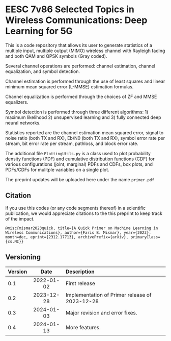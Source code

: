 # EESC 7v86 Selected Topics in Wireless Communications: Deep Learning for 5G

This is a code repository that allows its user to generate statistics of a multiple input, multiple output (MIMO) wireless channel with Rayleigh fading and both QAM and QPSK symbols (Gray coded).

Several channel operations are performed: channel estimation, channel equalization, and symbol detection.

Channel estimation is performed through the use of least squares and linear minimum mean squared error (L-MMSE) estimation formulas.

Channel equalization is performed through the choices of ZF and MMSE equalizers.

Symbol detection is performed through three different algorithms: 1) maximum likelihood 2) unsupervised learning and 3) fully connected deep neural networks.

Statistics reported are the channel estimation mean squared error, signal to noise ratio (both TX and RX), Eb/N0 (both TX and RX), symbol error rate per stream, bit error rate per stream, pathloss, and block error rate.

The additional file `PlottingUtils.py` is a class used to plot probability density functions (PDF) and cumulative distribution functions (CDF) for various configurations (joint, marginal) PDFs and CDFs, box plots, and PDFs/CDFs for mulitple variables on a single plot.

The preprint updates will be uploaded here under the name `primer.pdf`

## Citation

If you use this codes (or any code segments thereof) in a scientific publication, we would appreciate citations to the this preprint to keep track of the impact.

`@misc{mismar2023quick, title={A Quick Primer on Machine Learning in Wireless Communications}, author={Faris B. Mismar}, year={2023}, month=dec, eprint={2312.17713}, archivePrefix={arXiv}, primaryClass={cs.NI}}`

## Versioning

| Version        | Date           | Description  |
| ------------- |:-------------:| :-----|
| 0.1      | 2022-01-02 | First release |
| 0.2      | 2023-12-28 | Implementation of Primer release of 2023-12-28 |
| 0.3      | 2024-01-03 | Major revision and error fixes. |
| 0.4      | 2024-01-13 | More features. |
